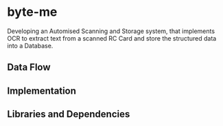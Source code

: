 # byte-me
Developing an Automised Scanning and Storage system, that implements OCR to extract text from a scanned RC Card and store the structured data into a Database.

## Data Flow


## Implementation


## Libraries and Dependencies
